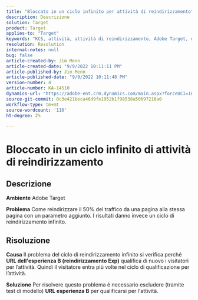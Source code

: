 ```yaml
---
title: "Bloccato in un ciclo infinito per attività di reindirizzamento"
description: Descrizione
solution: Target
product: Target
applies-to: "Target"
keywords: "KCS, attività, attività di reindirizzamento, Adobe Target, ciclo di reindirizzamento infinito, traffico"
resolution: Resolution
internal-notes: null
bug: false
article-created-by: Jim Menn
article-created-date: "9/9/2022 10:11:11 PM"
article-published-by: Jim Menn
article-published-date: "9/9/2022 10:11:48 PM"
version-number: 4
article-number: KA-14510
dynamics-url: "https://adobe-ent.crm.dynamics.com/main.aspx?forceUCI=1&pagetype=entityrecord&etn=knowledgearticle&id=1267b84e-8c30-ed11-9db1-0022480866ad"
source-git-commit: 0c3e421beca46d9fe1952b1f98538a50697216a0
workflow-type: tm+mt
source-wordcount: '116'
ht-degree: 2%

---
```


# Bloccato in un ciclo infinito di attività di reindirizzamento

## Descrizione


<b>Ambiente</b>
Adobe Target

<b>Problema</b>
Come reindirizzare il 50% del traffico da una pagina alla stessa pagina con un parametro aggiunto.
I risultati danno invece un ciclo di reindirizzamento infinito.




## Risoluzione


<b>Causa</b>
Il problema del ciclo di reindirizzamento infinito si verifica perché <b>URL dell&#39;esperienza B (reindirizzamento Exp)</b> qualifica di nuovo i visitatori per l’attività. Quindi il visitatore entra più volte nel ciclo di qualificazione per l’attività.

<b>Soluzione</b>
Per risolvere questo problema è necessario escludere (tramite test di modello) <b>URL esperienza B</b> per qualificarsi per l&#39;attività.


